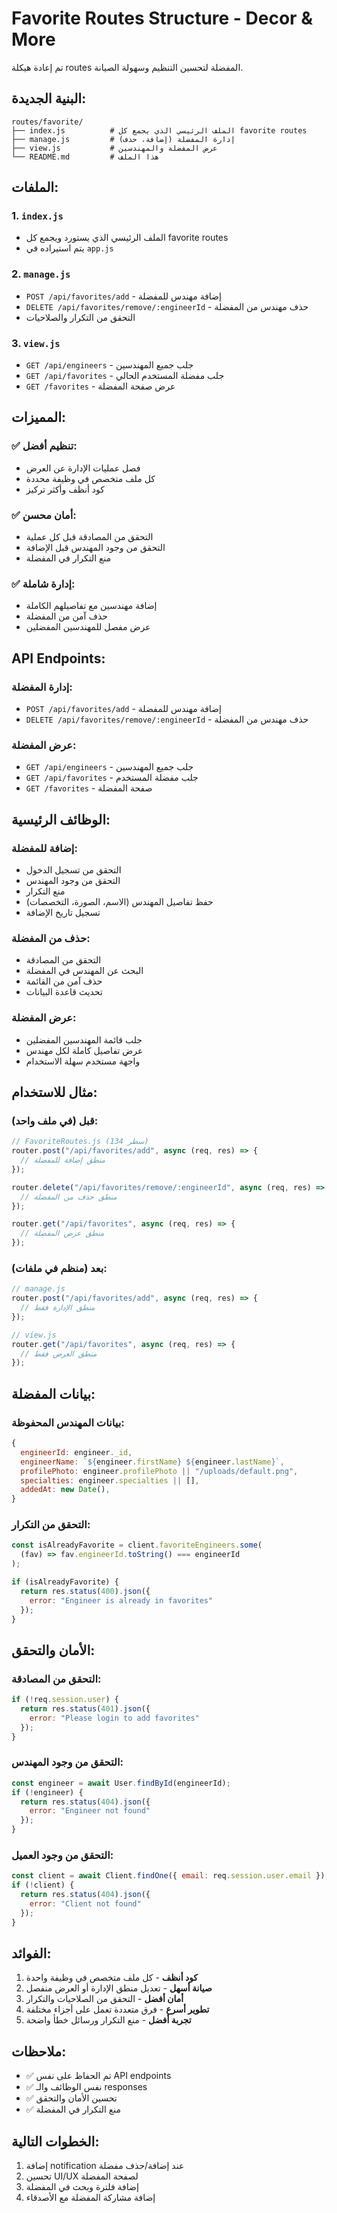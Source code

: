 # Favorite Routes Structure - Decor & More

تم إعادة هيكلة routes المفضلة لتحسين التنظيم وسهولة الصيانة.

## البنية الجديدة:

```
routes/favorite/
├── index.js          # الملف الرئيسي الذي يجمع كل favorite routes
├── manage.js         # إدارة المفضلة (إضافة، حذف)
├── view.js           # عرض المفضلة والمهندسين
└── README.md         # هذا الملف
```

## الملفات:

### 1. `index.js`
- الملف الرئيسي الذي يستورد ويجمع كل favorite routes
- يتم استيراده في `app.js`

### 2. `manage.js`
- `POST /api/favorites/add` - إضافة مهندس للمفضلة
- `DELETE /api/favorites/remove/:engineerId` - حذف مهندس من المفضلة
- التحقق من التكرار والصلاحيات

### 3. `view.js`
- `GET /api/engineers` - جلب جميع المهندسين
- `GET /api/favorites` - جلب مفضلة المستخدم الحالي
- `GET /favorites` - عرض صفحة المفضلة

## المميزات:

### ✅ **تنظيم أفضل:**
- فصل عمليات الإدارة عن العرض
- كل ملف متخصص في وظيفة محددة
- كود أنظف وأكثر تركيز

### ✅ **أمان محسن:**
- التحقق من المصادقة قبل كل عملية
- التحقق من وجود المهندس قبل الإضافة
- منع التكرار في المفضلة

### ✅ **إدارة شاملة:**
- إضافة مهندسين مع تفاصيلهم الكاملة
- حذف آمن من المفضلة
- عرض مفصل للمهندسين المفضلين

## API Endpoints:

### **إدارة المفضلة:**
- `POST /api/favorites/add` - إضافة مهندس للمفضلة
- `DELETE /api/favorites/remove/:engineerId` - حذف مهندس من المفضلة

### **عرض المفضلة:**
- `GET /api/engineers` - جلب جميع المهندسين
- `GET /api/favorites` - جلب مفضلة المستخدم
- `GET /favorites` - صفحة المفضلة

## الوظائف الرئيسية:

### **إضافة للمفضلة:**
- التحقق من تسجيل الدخول
- التحقق من وجود المهندس
- منع التكرار
- حفظ تفاصيل المهندس (الاسم، الصورة، التخصصات)
- تسجيل تاريخ الإضافة

### **حذف من المفضلة:**
- التحقق من المصادقة
- البحث عن المهندس في المفضلة
- حذف آمن من القائمة
- تحديث قاعدة البيانات

### **عرض المفضلة:**
- جلب قائمة المهندسين المفضلين
- عرض تفاصيل كاملة لكل مهندس
- واجهة مستخدم سهلة الاستخدام

## مثال للاستخدام:

### قبل (في ملف واحد):
```javascript
// FavoriteRoutes.js (134 سطر)
router.post("/api/favorites/add", async (req, res) => {
  // منطق إضافة للمفضلة
});

router.delete("/api/favorites/remove/:engineerId", async (req, res) => {
  // منطق حذف من المفضلة
});

router.get("/api/favorites", async (req, res) => {
  // منطق عرض المفضلة
});
```

### بعد (منظم في ملفات):
```javascript
// manage.js
router.post("/api/favorites/add", async (req, res) => {
  // منطق الإدارة فقط
});

// view.js
router.get("/api/favorites", async (req, res) => {
  // منطق العرض فقط
});
```

## بيانات المفضلة:

### **بيانات المهندس المحفوظة:**
```javascript
{
  engineerId: engineer._id,
  engineerName: `${engineer.firstName} ${engineer.lastName}`,
  profilePhoto: engineer.profilePhoto || "/uploads/default.png",
  specialties: engineer.specialties || [],
  addedAt: new Date(),
}
```

### **التحقق من التكرار:**
```javascript
const isAlreadyFavorite = client.favoriteEngineers.some(
  (fav) => fav.engineerId.toString() === engineerId
);

if (isAlreadyFavorite) {
  return res.status(400).json({ 
    error: "Engineer is already in favorites" 
  });
}
```

## الأمان والتحقق:

### **التحقق من المصادقة:**
```javascript
if (!req.session.user) {
  return res.status(401).json({ 
    error: "Please login to add favorites" 
  });
}
```

### **التحقق من وجود المهندس:**
```javascript
const engineer = await User.findById(engineerId);
if (!engineer) {
  return res.status(404).json({ 
    error: "Engineer not found" 
  });
}
```

### **التحقق من وجود العميل:**
```javascript
const client = await Client.findOne({ email: req.session.user.email });
if (!client) {
  return res.status(404).json({ 
    error: "Client not found" 
  });
}
```

## الفوائد:

1. **كود أنظف** - كل ملف متخصص في وظيفة واحدة
2. **صيانة أسهل** - تعديل منطق الإدارة أو العرض منفصل
3. **أمان أفضل** - التحقق من الصلاحيات والتكرار
4. **تطوير أسرع** - فرق متعددة تعمل على أجزاء مختلفة
5. **تجربة أفضل** - منع التكرار ورسائل خطأ واضحة

## ملاحظات:

- ✅ تم الحفاظ على نفس API endpoints
- ✅ نفس الوظائف والـ responses
- ✅ تحسين الأمان والتحقق
- ✅ منع التكرار في المفضلة

## الخطوات التالية:

1. إضافة notification عند إضافة/حذف مفضلة
2. تحسين UI/UX لصفحة المفضلة
3. إضافة فلترة وبحث في المفضلة
4. إضافة مشاركة المفضلة مع الأصدقاء
